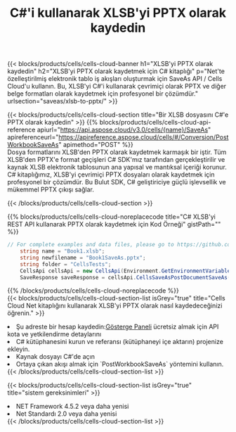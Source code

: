 ﻿---
title:  C#'i kullanarak XLSB'yi PPTX olarak kaydedin
description: XLSB formatındaki dosyayı PPTX formatındaki dosya olarak kaydetmek için C# için Aspose.Cells Cloud SDK'yı kullanma.
kwords: Excel, Save XLSB as PPTX, REST, C#
howto: How to save XLSB as PPTX using Aspose.Cells Cloud C# library.
---
{{< blocks/products/cells/cells-cloud-banner h1="XLSB\'yi PPTX olarak kaydedin" h2="XLSB\'yi PPTX olarak kaydetmek için C# kitaplığı" p="Net\'te özelleştirilmiş elektronik tablo iş akışları oluşturmak için SaveAs API / Cells Cloud\'u kullanın. Bu, XLSB\'yi C#\'i kullanarak çevrimiçi olarak PPTX ve diğer belge formatları olarak kaydetmek için profesyonel bir çözümdür." urlsection="saveas/xlsb-to-pptx/" >}}

{{< blocks/products/cells/cells-cloud-section title="Bir XLSB dosyasını C#\'e PPTX olarak kaydedin" >}}
{{% blocks/products/cells/cells-cloud-api-reference apiurl="https://api.aspose.cloud/v3.0/cells/{name}/SaveAs" apireferenceurl="https://apireference.aspose.cloud/cells/#/Conversion/PostWorkbookSaveAs" apimethod="POST" %}}
<br/>
Dosya formatlarını XLSB'den PPTX olarak kaydetmek karmaşık bir iştir. Tüm XLSB'den PPTX'e format geçişleri C# SDK'mız tarafından gerçekleştirilir ve kaynak XLSB elektronik tablosunun ana yapısal ve mantıksal içeriği korunur. C# kitaplığımız, XLSB'yi çevrimiçi PPTX dosyaları olarak kaydetmek için profesyonel bir çözümdür. Bu Bulut SDK, C# geliştiriciye güçlü işlevsellik ve mükemmel PPTX çıkışı sağlar.

{{< /blocks/products/cells/cells-cloud-section >}}

{{% blocks/products/cells/cells-cloud-noreplacecode title="C# XLSB\'yi REST API kullanarak PPTX olarak kaydetmek için Kod Örneği" gistPath="" %}}
  
```cs
// For complete examples and data files, please go to https://github.com/aspose-cells-cloud/aspose-cells-cloud-dotnet/
    string name = "Book1.xlsb";
    string newfilename = "Book1SaveAs.pptx";
    string folder = "CellsTests";
    CellsApi cellsApi = new CellsApi(Environment.GetEnvironmentVariable("ProductClientId"), Environment.GetEnvironmentVariable("ProductClientSecret"));
    SaveResponse saveResponse = cellsApi.CellsSaveAsPostDocumentSaveAs(name, null, newfilename, null,null,folder);
```
  
{{% /blocks/products/cells/cells-cloud-noreplacecode %}}
<br/>
{{< blocks/products/cells/cells-cloud-section-list isGrey="true" title="Cells Cloud Net kitaplığını kullanarak XLSB\'yi PPTX olarak nasıl kaydedeceğinizi öğrenin." >}}
<li> Şu adreste bir hesap kaydedin:<a href="https://dashboard.aspose.cloud/">Gösterge Paneli</a> ücretsiz almak için API kota ve yetkilendirme detaylarını</li>
<li>C# kütüphanesini kurun ve referansı (kütüphaneyi içe aktarın) projenize ekleyin.</li>
<li>Kaynak dosyayı C#'de açın</li>
<li>Ortaya çıkan akışı almak için `PostWorkbookSaveAs` yöntemini kullanın.</li>
{{< /blocks/products/cells/cells-cloud-section-list >}}

{{< blocks/products/cells/cells-cloud-section-list isGrey="true" title="sistem gereksinimleri" >}}
<li>NET Framework 4.5.2 veya daha yenisi</li>
<li>Net Standardı 2.0 veya daha yenisi</li>
{{< /blocks/products/cells/cells-cloud-section-list >}}
